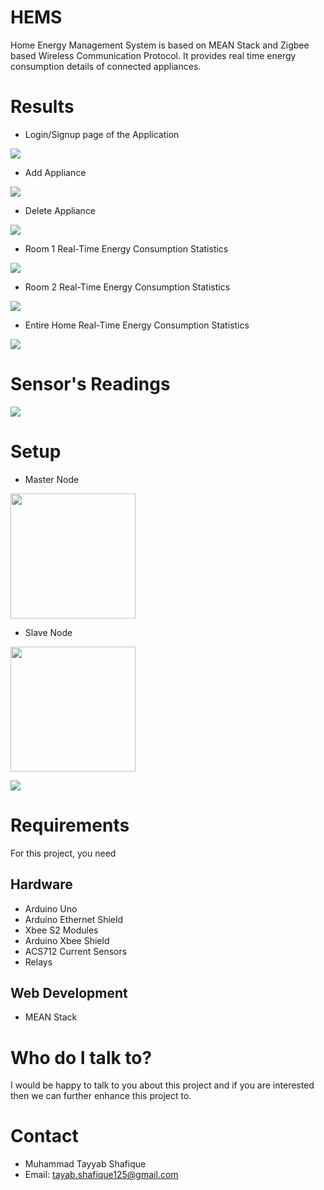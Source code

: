 # HEMS
Home Energy Management System is based on MEAN Stack and Zigbee based Wireless Communication Protocol. 
It provides real time energy consumption details of connected appliances.
# Results
* Login/Signup page of the Application
<p>
    <img src="https://github.com/MTayabShafique/HEMS/blob/master/public/image/Main.PNG" />
</p>

* Add Appliance 
<p>
    <img src="https://github.com/MTayabShafique/HEMS/blob/master/public/image/AddAppliance.PNG" />
</p>

* Delete Appliance 
<p>
    <img src="https://github.com/MTayabShafique/HEMS/blob/master/public/image/DeleteAppliance.PNG" />
</p>

* Room 1 Real-Time Energy Consumption Statistics
<p>
    <img src="https://github.com/MTayabShafique/HEMS/blob/master/public/image/Room1.png" />
</p>

* Room 2 Real-Time Energy Consumption Statistics
<p>
    <img src="https://github.com/MTayabShafique/HEMS/blob/master/public/image/Room2.png" />
</p>

* Entire Home Real-Time Energy Consumption Statistics
<p>
    <img src="https://github.com/MTayabShafique/HEMS/blob/master/public/image/HomeConsumption.png" />
</p>

# Sensor's Readings
<p>
    <img src="https://github.com/MTayabShafique/HEMS/blob/master/public/image/Readings.PNG" />
</p>

# Setup

* Master Node
<p>
    <img src="https://github.com/MTayabShafique/HEMS/blob/master/public/image/Master Node.jpg" height="200" />
</p>

* Slave Node
<p>
    <img src="https://github.com/MTayabShafique/HEMS/blob/master/public/image/Slave Node.jpg" height="200" />
</p>

<p>
    <img src="https://github.com/MTayabShafique/HEMS/blob/master/public/image/setup.jpg" />
</p>

# Requirements
For this project, you need
 ## Hardware
  * Arduino Uno
  * Arduino Ethernet Shield
  * Xbee S2 Modules
  * Arduino Xbee Shield
  * ACS712 Current Sensors
  * Relays
  ## Web Development
  * MEAN Stack
  
# Who do I talk to?
I would be happy to talk to you about this project and if you are interested then we can further enhance this project to.

# Contact
* Muhammad Tayyab Shafique
* Email: tayab.shafique125@gmail.com
